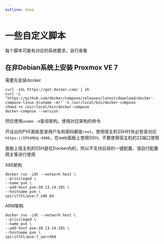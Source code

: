 ```yaml
---
outline: deep
---
```


# 一些自定义脚本

每个脚本可能有对应的系统要求，自行查看

## 在非Debian系统上安装 Proxmox VE 7

需要先安装docker

```
curl -sSL https://get.docker.com/ | sh
curl -L "https://github.com/docker/compose/releases/latest/download/docker-compose-linux-$(uname -m)" -o /usr/local/bin/docker-compose
chmod +x /usr/local/bin/docker-compose
docker-compose --version
```

然后使用```uname -m```查询架构，使用对应架构的命令

开设出的PVE面板登录用户名和密码都是```root```，使用宿主机SSH时务必登录对应```https://IPV4地址:8006```，在web面板上使用SSH，不要使用宿主机的22端口使用

面板上宿主机的SSH是在Docker内的，所以不支持后续的一键配置，请自行配置网关等进行使用

X86架构

```
docker run -idt --network host \
--privileged \
--name pve \
--add-host pve:10.13.14.101 \
--hostname pve \
spiritlhl/pve:7_x86_64
```

ARM架构

```
docker run -idt --network host \
--privileged \
--name pve \
--add-host pve:10.13.14.101 \
--hostname pve \
spiritlhl/pve:7_aarch64
```
